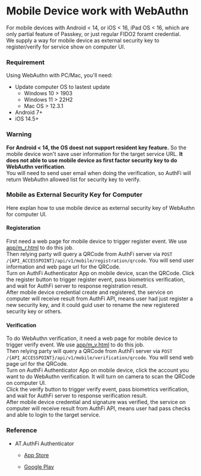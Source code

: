 # Mobile Device work with WebAuthn

For mobile devices with Android < 14, or iOS < 16, iPad OS < 16, which are only partial feature of Passkey, or just regular FIDO2 foramt credential.    
We supply a way for mobile device as external security key to register/verify for service show on computer UI.    

### Requirement

Using WebAuthn with PC/Mac, you'll need:

- Update computer OS to lastest update
	- Windows 10 > 1903
	- Windows 11 > 22H2
	- Mac OS > 12.3.1
- Android 7+
- iOS 14.5+

### Warning

**For Android < 14, the OS doest not support resident key feature.** So the mobile device won't save user information for the target service URL. **It does not able to use mobile device as first factor security key to do WebAuthn verification**.    
You will need to send user email when doing the verification, so AuthFi will return WebAuthn allowed list for security key to verify.

### Mobile as External Security Key for Computer

Here explan how to use mobile device as external security key of WebAuthn for computer UI.

#### Registeration

First need a web page for mobile device to trigger register event. We use [app/m_r.html](public/app/m_r.html) to do this job.    
Then relying party will query a QRCode from AuthFi server via ```POST /{API_ACCESSPOINT}/api/v1/mobile/registration/qrcode```. You will send user information and web page url for the QRCode.    
Turn on AuthFi Authenticator App on mobile device, scan the QRCode. Click the register button to trigger register event, pass biometrics verification, and wait for AuthFi server to response registration result.    
After mobile device credential create and registered, the service on computer will receive result from AuthFi API, means user had just register a new security key, and it could guid user to rename the new registered security key or others.    

#### Verification

To do WebAuthn verification, it need a web page for mobile device to trigger verify event. We use [app/m_v.html](public/app/m_v.html) to do this job.    
Then relying party will query a QRCode from AuthFi server
via ```POST /{API_ACCESSPOINT}/api/v1/mobile/verification/qrcode```. You will send web page url for the QRCode.    
Turn on AuthFi Authenticator App on mobile device, click the account you want to do WebAuthn verification. It will turn on camera to scan the QRCode on computer UI.    
Click the verify button to trigger verify event, pass biometrics verification, and wait for AuthFi server to response verification result.    
After mobile device credential and signature was verified, the service on computer will receive result from AuthFi API, means user had pass checks and able to login to the target service.

### Reference

- AT.AuthFi Authenticator

	- [App Store](https://apps.apple.com/app/at-authfi-authenticator/id1613903768)

	- [Google Play](https://play.google.com/store/apps/details?id=com.authentrend.atauthfi_authenticator)
